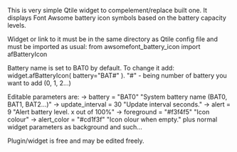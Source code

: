 This is very simple Qtile widget to compelement/replace built one.
It displays Font Awsome battery icon symbols based on the battery capacity levels.

Widget or link to it must be in the same directory as Qtile config file and must be imported as usual:
from awsomefont_battery_icon import afBatteryIcon

Battery name is set to BAT0 by default. To change it add:
widget.afBatteryIcon(
battery="BAT#"
).
"#" - being number of battery you want to add (0, 1, 2...)

Editable parameters are:
-> battery = "BAT0"
"System battery name (BAT0, BAT1, BAT2...)"
-> update_interval = 30
"Update interval seconds."
-> alert = 9
"Alert battery level. x out of 100%"
-> foreground = "#f3f4f5"
"Icon colour"
-> alert_color = "#cd1f3f"
"Icon olour when empty."
plus normal widget parameters as background and such...

Plugin/widget is free and may be edited freely.

